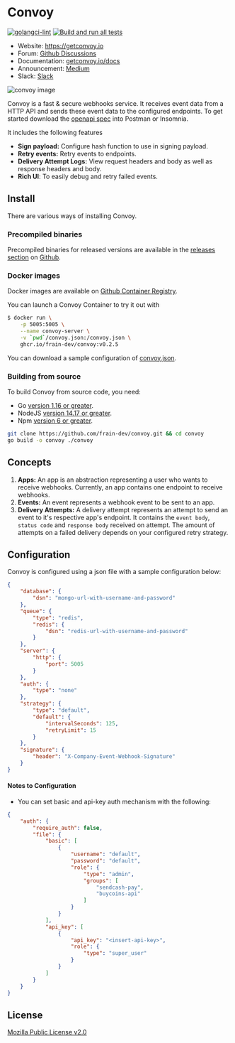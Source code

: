 Convoy
=========
[![golangci-lint](https://github.com/frain-dev/convoy/actions/workflows/linter.yml/badge.svg)](https://github.com/frain-dev/convoy/actions/workflows/linter.yml)
[![Build and run all tests](https://github.com/frain-dev/convoy/actions/workflows/go.yml/badge.svg)](https://github.com/frain-dev/convoy/actions/workflows/go.yml)

- Website: https://getconvoy.io
- Forum: [Github Discussions](https://github.com/frain-dev/convoy/discussions)
- Documentation: [getconvoy.io/docs](https://getconvoy.io/docs)
- Announcement: [Medium](https://medium.com/frain-technologies/tagged/convoy)
- Slack: [Slack](https://join.slack.com/t/convoy-community/shared_invite/zt-xiuuoj0m-yPp~ylfYMCV9s038QL0IUQ)

![convoy image](./convoy-logo.svg)

Convoy is a fast & secure webhooks service. It receives event data from a HTTP API and sends these event data to the
configured endpoints. To get started download
the [openapi spec](https://github.com/frain-dev/convoy/blob/main/openapi.yaml) into Postman or Insomnia.

It includes the following features

- **Sign payload:** Configure hash function to use in signing payload.
- **Retry events:** Retry events to endpoints.
- **Delivery Attempt Logs:** View request headers and body as well as response headers and body.
- **Rich UI**: To easily debug and retry failed events.

## Install

There are various ways of installing Convoy.

### Precompiled binaries

Precompiled binaries for released versions are available in
the [releases section](https://github.com/frain-dev/convoy/releases)
on [Github](https://github.com/frain-dev/convoy).

### Docker images

Docker images are available on [Github Container Registry](https://github.com/frain-dev/convoy/pkgs/container/convoy).

You can launch a Convoy Container to try it out with

```bash
$ docker run \
	-p 5005:5005 \
	--name convoy-server \
	-v `pwd`/convoy.json:/convoy.json \
	ghcr.io/frain-dev/convoy:v0.2.5
```

You can download a sample configuration of [convoy.json](https://github.com/frain-dev/convoy/blob/main/convoy.json).

### Building from source

To build Convoy from source code, you need:

* Go [version 1.16 or greater](https://golang.org/doc/install).
* NodeJS [version 14.17 or greater](https://nodejs.org).
* Npm [version 6 or greater](https://npmjs.com).

```bash
git clone https://github.com/frain-dev/convoy.git && cd convoy
go build -o convoy ./convoy
```

## Concepts

1. **Apps:** An app is an abstraction representing a user who wants to receive webhooks. Currently, an app contains one
   endpoint to receive webhooks.
2. **Events:** An event represents a webhook event to be sent to an app.
3. **Delivery Attempts:** A delivery attempt represents an attempt to send an event to it's respective app's endpoint.
   It contains the `event body`, `status code` and `response body` received on attempt. The amount of attempts on a
   failed delivery depends on your configured retry strategy.

## Configuration

Convoy is configured using a json file with a sample configuration below:

```json
{
    "database": {
        "dsn": "mongo-url-with-username-and-password"
    },
    "queue": {
        "type": "redis",
        "redis": {
            "dsn": "redis-url-with-username-and-password"
        }
    },
    "server": {
        "http": {
            "port": 5005
        }
    },
    "auth": {
        "type": "none"
    },
    "strategy": {
        "type": "default",
        "default": {
            "intervalSeconds": 125,
            "retryLimit": 15
        }
    },
    "signature": {
        "header": "X-Company-Event-Webhook-Signature"
    }
}
```

#### Notes to Configuration

- You can set basic and api-key auth mechanism with the following:

```json
{
    "auth": {
        "require_auth": false,
        "file": {
            "basic": [
                {
                    "username": "default",
                    "password": "default",
                    "role": {
                        "type": "admin",
                        "groups": [
                            "sendcash-pay",
                            "buycoins-api"
                        ]
                    }
                }
            ],
            "api_key": [
                {
                    "api_key": "<insert-api-key>",
                    "role": {
                        "type": "super_user"
                    }
                }
            ]
        }
    }
}
```

## License

[Mozilla Public License v2.0](https://github.com/frain-dev/convoy/blob/main/LICENSE)
